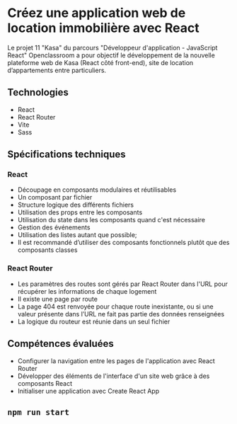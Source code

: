 # Créez une application web de location immobilière avec React

Le projet 11 "Kasa" du parcours "Développeur d'application - JavaScript React" Openclassroom a pour objectif le développement de la nouvelle plateforme web de Kasa (React côté front-end), site de location d’appartements entre particuliers.

## Technologies

- React
- React Router
- Vite
- Sass

## Spécifications techniques

### React

- Découpage en composants modulaires et réutilisables 
- Un composant par fichier 
- Structure logique des différents fichiers 
- Utilisation des props entre les composants 
- Utilisation du state dans les composants quand c'est nécessaire 
- Gestion des événements 
- Utilisation des listes autant que possible;
- Il est recommandé d’utiliser des composants fonctionnels plutôt que des composants classes

### React Router
- Les paramètres des routes sont gérés par React Router dans l'URL pour récupérer les informations de chaque logement
- Il existe une page par route
- La page 404 est renvoyée pour chaque route inexistante, ou si une valeur présente dans l’URL ne fait pas partie des données renseignées
- La logique du routeur est réunie dans un seul fichier

## Compétences évaluées

- Configurer la navigation entre les pages de l'application avec React Router
- Développer des éléments de l'interface d'un site web grâce à des composants React
- Initialiser une application avec Create React App

## `npm run start`

